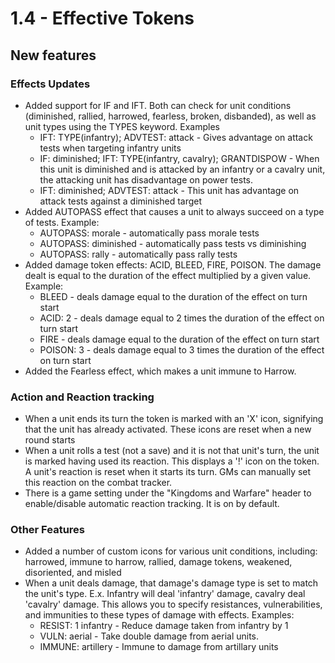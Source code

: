 # 1.4 - Effective Tokens

## New features

### Effects Updates

* Added support for IF and IFT. Both can check for unit conditions (diminished, rallied, harrowed, fearless, broken, disbanded), as well as unit types using the TYPES keyword. Examples
  * IFT: TYPE(infantry); ADVTEST: attack - Gives advantage on attack tests when targeting infantry units
  * IF: diminished; IFT: TYPE(infantry, cavalry); GRANTDISPOW - When this unit is diminished and is attacked by an infantry or a cavalry unit, the attacking unit has disadvantage on power tests.
  * IFT: diminished; ADVTEST: attack - This unit has advantage on attack tests against a diminished target
* Added AUTOPASS effect that causes a unit to always succeed on a type of tests. Example: 
  * AUTOPASS: morale - automatically pass morale tests
  * AUTOPASS: diminished - automatically pass tests vs diminishing
  * AUTOPASS: rally - automatically pass rally tests
* Added damage token effects: ACID, BLEED, FIRE, POISON. The damage dealt is equal to the duration of the effect multiplied by a given value. Example:
  * BLEED - deals damage equal to the duration of the effect on turn start
  * ACID: 2 - deals damage equal to 2 times the duration of the effect on turn start
  * FIRE - deals damage equal to the duration of the effect on turn start
  * POISON: 3 - deals damage equal to 3 times the duration of the effect on turn start
* Added the Fearless effect, which makes a unit immune to Harrow.

### Action and Reaction tracking

* When a unit ends its turn the token is marked with an 'X' icon, signifying that the unit has already activated. These icons are reset when a new round starts
* When a unit rolls a test (not a save) and it is not that unit's turn, the unit is marked having used its reaction. This displays a '!' icon on the token. A unit's reaction is reset when it starts its turn. GMs can manually set this reaction on the combat tracker.
* There is a game setting under the "Kingdoms and Warfare" header to enable/disable automatic reaction tracking. It is on by default.

### Other Features

* Added a number of custom icons for various unit conditions, including: harrowed, immune to harrow, rallied, damage tokens, weakened, disoriented, and misled
* When a unit deals damage, that damage's damage type is set to match the unit's type. E.x. Infantry will deal 'infantry' damage, cavalry deal 'cavalry' damage. This allows you to specify resistances, vulnerabilities, and immunities to these types of damage with effects. Examples:
  * RESIST: 1 infantry - Reduce damage taken from infantry by 1
  * VULN: aerial - Take double damage from aerial units.
  * IMMUNE: artillery - Immune to damage from artillary units
  